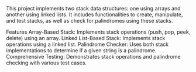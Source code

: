 This project implements two stack data structures: one using arrays and another using linked lists. 
It includes functionalities to create, manipulate, and test stacks, as well as check for palindromes 
using these stacks.

Features
Array-Based Stack: Implements stack operations (push, pop, peek, delete) using an array.
Linked List-Based Stack: Implements stack operations using a linked list.
Palindrome Checker: Uses both stack implementations to determine if a given string is a palindrome.
Comprehensive Testing: Demonstrates stack operations and palindrome checking with various test cases.
